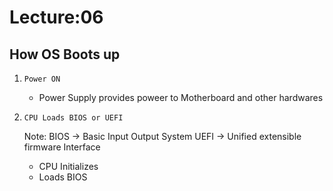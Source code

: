 # Lecture:06

## How OS Boots up

1. `Power ON`
   * Power Supply provides poweer to Motherboard and other hardwares

2. `CPU Loads BIOS or UEFI`

    Note: BIOS -> Basic Input Output System
        UEFI -> Unified extensible firmware Interface

    * CPU Initializes
    * Loads BIOS
